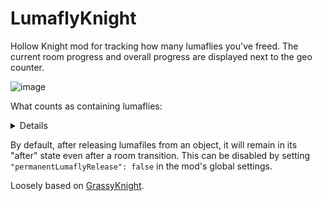 # LumaflyKnight

Hollow Knight mod for tracking how many lumaflies you've freed. The current room progress and overall progress are displayed next to the geo counter.

![image](https://github.com/user-attachments/assets/84ca73a6-9b50-4435-96fa-c5561f016254)

What counts as containing lumaflies:

<details>
  
- Poles, lamps, etc.
- Zombie miners (including Myla).
- Empty Junk Pit chest.

</details>

By default, after releasing lumafiles from an object, it will remain in its "after" state even after a room transition.
This can be disabled by setting `"permanentLumaflyRelease": false` in the mod's global settings.

Loosely based on [GrassyKnight](https://github.com/itsjohncs/GrassyKnight).